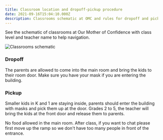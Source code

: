 ```yaml
---
title: Classroom location and dropoff-pickup procedure
date: 2021-09-16T15:04:10.000Z
description: Classrooms schematic at OMC and rules for dropoff and pickup
---
```


See the schematic of classrooms at Our Mother of Confidence with class level and teacher name to help navigation.

![Classrooms schematic](/img/italianschoolsd_class_location.png)

### Dropoff

The parents are allowed to come into the main room and bring the kids to their room door. Make sure you have your mask if you are entering the building.

### Pickup

Smaller kids in K and 1 are staying inside, parents should enter the building with masks and pick them up at the door. Grades 2 to 5, the teacher will bring the kids at the front door and release them to parents.

No food allowed in the main room. After class, if you want to chat please first move up the ramp so we don't have too many people in front of the entrance.
